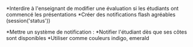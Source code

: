 *Interdire à l'enseignant de modifier une évaluation si les étudiants ont commencé les présentations
*Créer des notifications flash agréables (session('status'))

*Mettre un système de notification :
    *Notifier l'étudiant dès que ses côtes sont disponibles
*Utiliser comme couleurs indigo, emerald
